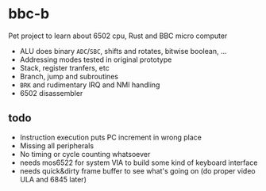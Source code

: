 # bbc-b
Pet project to learn about 6502 cpu, Rust and BBC micro computer

* ALU does binary `ADC`/`SBC`, shifts and rotates, bitwise boolean, ...
* Addressing modes tested in original prototype
* Stack, register tranfers, etc
* Branch, jump and subroutines
* `BRK` and rudimentary IRQ and NMI handling
* 6502 disassembler
## todo
* Instruction execution puts PC increment in wrong place
* Missing all peripherals
* No timing or cycle counting whatsoever
* needs mos6522 for system VIA to build some kind of keyboard interface
* needs quick&dirty frame buffer to see what's going on (do proper video ULA and 6845 later)
